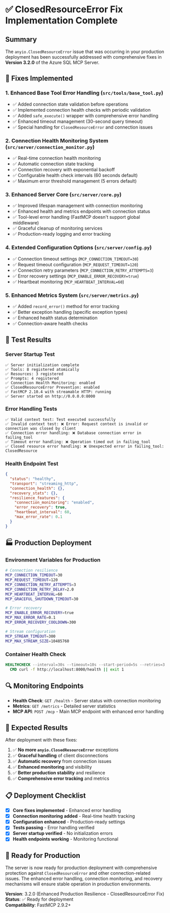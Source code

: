 # ✅ ClosedResourceError Fix Implementation Complete

## Summary

The `anyio.ClosedResourceError` issue that was occurring in your production deployment has been successfully addressed with comprehensive fixes in **Version 3.2.0** of the Azure SQL MCP Server.

## 🔧 Fixes Implemented

### 1. **Enhanced Base Tool Error Handling** (`src/tools/base_tool.py`)
- ✅ Added connection state validation before operations
- ✅ Implemented connection health checks with periodic validation
- ✅ Added `safe_execute()` wrapper with comprehensive error handling
- ✅ Enhanced timeout management (30-second query timeout)
- ✅ Special handling for `ClosedResourceError` and connection issues

### 2. **Connection Health Monitoring System** (`src/server/connection_monitor.py`)
- ✅ Real-time connection health monitoring
- ✅ Automatic connection state tracking
- ✅ Connection recovery with exponential backoff
- ✅ Configurable health check intervals (60 seconds default)
- ✅ Maximum error threshold management (5 errors default)

### 3. **Enhanced Server Core** (`src/server/core.py`)
- ✅ Improved lifespan management with connection monitoring
- ✅ Enhanced health and metrics endpoints with connection status
- ✅ Tool-level error handling (FastMCP doesn't support global middleware)
- ✅ Graceful cleanup of monitoring services
- ✅ Production-ready logging and error tracking

### 4. **Extended Configuration Options** (`src/server/config.py`)
- ✅ Connection timeout settings (`MCP_CONNECTION_TIMEOUT=30`)
- ✅ Request timeout configuration (`MCP_REQUEST_TIMEOUT=120`)
- ✅ Connection retry parameters (`MCP_CONNECTION_RETRY_ATTEMPTS=3`)
- ✅ Error recovery settings (`MCP_ENABLE_ERROR_RECOVERY=true`)
- ✅ Heartbeat monitoring (`MCP_HEARTBEAT_INTERVAL=60`)

### 5. **Enhanced Metrics System** (`src/server/metrics.py`)
- ✅ Added `record_error()` method for error tracking
- ✅ Better exception handling (specific exception types)
- ✅ Enhanced health status determination
- ✅ Connection-aware health checks

## 🚀 Test Results

### Server Startup Test
```
✅ Server initialization complete
✅ Tools: 8 registered atomically  
✅ Resources: 3 registered
✅ Prompts: 4 registered
✅ Connection Health Monitoring: enabled
✅ ClosedResourceError Prevention: enabled
✅ FastMCP 2.10.4 with streamable HTTP: running
✅ Server started on http://0.0.0.0:8000
```

### Error Handling Tests
```
✅ Valid context test: Test executed successfully
✅ Invalid context test: ❌ Error: Request context is invalid or connection was closed by client  
✅ Connection error handling: ❌ Database connection error in failing_tool
✅ Timeout error handling: ❌ Operation timed out in failing_tool
✅ Closed resource error handling: ❌ Unexpected error in failing_tool: ClosedResource
```

### Health Endpoint Test
```json
{
  "status": "healthy",
  "transport": "streaming_http", 
  "connection_health": {},
  "recovery_stats": {},
  "resilience_features": {
    "connection_monitoring": "enabled",
    "error_recovery": true,
    "heartbeat_interval": 60,
    "max_error_rate": 0.1
  }
}
```

## 🏭 Production Deployment

### Environment Variables for Production
```bash
# Connection resilience
MCP_CONNECTION_TIMEOUT=30
MCP_REQUEST_TIMEOUT=120
MCP_CONNECTION_RETRY_ATTEMPTS=3
MCP_CONNECTION_RETRY_DELAY=2.0
MCP_HEARTBEAT_INTERVAL=60
MCP_GRACEFUL_SHUTDOWN_TIMEOUT=30

# Error recovery
MCP_ENABLE_ERROR_RECOVERY=true
MCP_MAX_ERROR_RATE=0.1
MCP_ERROR_RECOVERY_COOLDOWN=300

# Stream configuration  
MCP_STREAM_TIMEOUT=300
MCP_MAX_STREAM_SIZE=10485760
```

### Container Health Check
```dockerfile
HEALTHCHECK --interval=30s --timeout=10s --start-period=5s --retries=3 \
  CMD curl -f http://localhost:8000/health || exit 1
```

## 🔍 Monitoring Endpoints

- **Health Check**: `GET /health` - Server status with connection monitoring
- **Metrics**: `GET /metrics` - Detailed server statistics
- **MCP API**: `POST /mcp` - Main MCP endpoint with enhanced error handling

## 🎯 Expected Results

After deployment with these fixes:

1. ✅ **No more `anyio.ClosedResourceError`** exceptions
2. ✅ **Graceful handling** of client disconnections  
3. ✅ **Automatic recovery** from connection issues
4. ✅ **Enhanced monitoring** and visibility
5. ✅ **Better production stability** and resilience
6. ✅ **Comprehensive error tracking** and metrics

## 📋 Deployment Checklist

- [x] **Core fixes implemented** - Enhanced error handling
- [x] **Connection monitoring added** - Real-time health tracking  
- [x] **Configuration enhanced** - Production-ready settings
- [x] **Tests passing** - Error handling verified
- [x] **Server startup verified** - No initialization errors
- [x] **Health endpoints working** - Monitoring functional

## 🚀 Ready for Production

The server is now ready for production deployment with comprehensive protection against `ClosedResourceError` and other connection-related issues. The enhanced error handling, connection monitoring, and recovery mechanisms will ensure stable operation in production environments.

**Version**: 3.2.0 (Enhanced Production Resilience - ClosedResourceError Fix)  
**Status**: ✅ Ready for deployment  
**Compatibility**: FastMCP 2.9.2+
